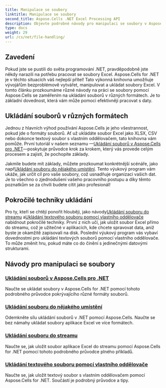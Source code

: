 ```yaml
---
title: Manipulace se soubory
linktitle: Manipulace se soubory
second_title: Aspose.Cells .NET Excel Processing API
description: Objevte podrobné návody pro manipulaci se soubory v Aspose.Cells pro .NET, včetně ukládání do různých formátů, umístění a vlastních oddělovačů.
type: docs
weight: 29
url: /cs/net/file-handling/
---
```

## Zavedení

Pokud jste se pustili do světa programování .NET, pravděpodobně jste někdy narazili na potřebu pracovat se soubory Excel. Aspose.Cells for .NET je v těchto situacích váš nejlepší přítel! Tato výkonná knihovna umožňuje vývojářům bezproblémově vytvářet, manipulovat a ukládat soubory Excel. V tomto článku prozkoumáme různé návody na práci se soubory pomocí Aspose.Cells se zaměřením na ukládání souborů v různých formátech. Je to základní dovednost, která vám může pomoci efektivněji pracovat s daty.

## Ukládání souborů v různých formátech
Jednou z hlavních výhod používání Aspose.Cells je jeho všestrannost, pokud jde o formáty souborů. Ať už ukládáte soubor Excel jako XLSX, CSV nebo dokonce textový soubor s vlastním oddělovačem, tato knihovna vám pomůže. První tutoriál v našem seznamu —[Ukládání souborů v Aspose.Cells pro .NET](./file-saving-files-in-aspose-cells-for-net/)—poskytuje průvodce krok za krokem, který vás provede celým procesem a zajistí, že pochopíte základy.

Jakmile budete mít základy, můžete prozkoumat konkrétnější scénáře, jako např[Ukládání souboru do nějakého umístění](./file-saving-file-to-some-location/). Tento výukový program vám ukáže, jak určit cíl pro vaše soubory, což usnadňuje organizaci vašich dat. Je to všechno o zjednodušení vašeho pracovního postupu a díky těmto poznatkům se za chvíli budete cítit jako profesionál!

## Pokročilé techniky ukládání
 Pro ty, kteří se chtějí ponořit hlouběji, jako návody[Ukládání souboru do streamu](./file-saving-file-to-stream/) a[Ukládání textového souboru pomocí vlastního oddělovače](./file-saving-text-file-with-custom-separator/) nabídnout pokročilé techniky. První z nich učí, jak uložit soubor Excel přímo do streamu, což je užitečné v aplikacích, kde chcete spravovat data, aniž byste je okamžitě zapisovali na disk. Poslední výukový program vás vybaví dovednostmi pro ukládání textových souborů pomocí vlastního oddělovače. To může změnit hru, pokud máte co do činění s jedinečnými datovými strukturami.

## Návody pro manipulaci se soubory
### [Ukládání souborů v Aspose.Cells pro .NET](./file-saving-files-in-aspose-cells-for-net/)
Naučte se ukládat soubory v Aspose.Cells for .NET pomocí tohoto podrobného průvodce pokrývajícího různé formáty souborů.
### [Ukládání souboru do nějakého umístění](./file-saving-file-to-some-location/)
Odemkněte sílu ukládání souborů v .NET pomocí Aspose.Cells. Naučte se bez námahy ukládat soubory aplikace Excel ve více formátech.
### [Ukládání souboru do streamu](./file-saving-file-to-stream/)
Naučte se, jak uložit soubor aplikace Excel do streamu pomocí Aspose.Cells for .NET pomocí tohoto podrobného průvodce plného příkladů.
### [Ukládání textového souboru pomocí vlastního oddělovače](./file-saving-text-file-with-custom-separator/)
Naučte se, jak uložit textový soubor s vlastním oddělovačem pomocí Aspose.Cells for .NET. Součástí je podrobný průvodce a tipy.